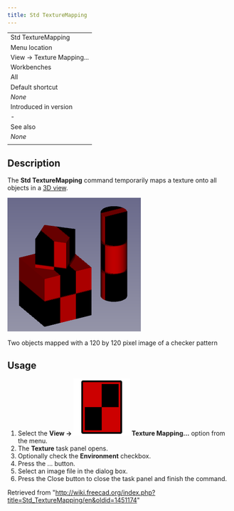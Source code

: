 ```yaml
---
title: Std TextureMapping
---
```


|                           |
| ------------------------- |
| Std TextureMapping        |
| Menu location             |
| View → Texture Mapping... |
| Workbenches               |
| All                       |
| Default shortcut          |
| _None_                    |
| Introduced in version     |
| -                         |
| See also                  |
| _None_                    |
|                           |

## Description

The **Std TextureMapping** command temporarily maps a texture onto all objects in a [3D view](/3D_view "3D view").

![](/src/assets/images/Std_TextureMapping_example.png)

Two objects mapped with a 120 by 120 pixel image of a checker pattern

## Usage

1. Select the **View → ![](/src/assets/images/Std_TextureMapping.svg) Texture Mapping...** option from the menu.
2. The **Texture** task panel opens.
3. Optionally check the **Environment** checkbox.
4. Press the ... button.
5. Select an image file in the dialog box.
6. Press the Close button to close the task panel and finish the command.

Retrieved from "<http://wiki.freecad.org/index.php?title=Std_TextureMapping/en&oldid=1451174>"
